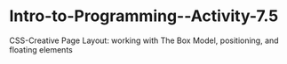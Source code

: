 # Intro-to-Programming--Activity-7.5
CSS-Creative Page Layout: working with The Box Model, positioning, and floating elements
